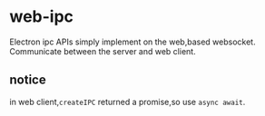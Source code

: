 # web-ipc

Electron ipc APIs  simply implement on the web,based websocket.  
Communicate between the server and web client.

## notice

in web client,`createIPC` returned a promise,so use `async await`.

